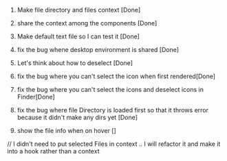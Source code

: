 1. Make file directory and files context [Done]
1. share the context among the components [Done]
1. Make default text file so I can test it [Done]
1. fix the bug whene desktop environment is shared [Done]
1. Let's think about how to deselect [Done]
1. fix the bug where you can't select the icon when first rendered[Done]
1. fix the bug where you can't select the icons and deselect icons in Finder[Done]
1. fix the bug where file Directory is loaded first so that it throws error because it didn't make any dirs yet [Done]

1. show the file info when on hover []

// I didn't need to put selected Files in context .. I will refactor it and make it into a hook rather than a context
